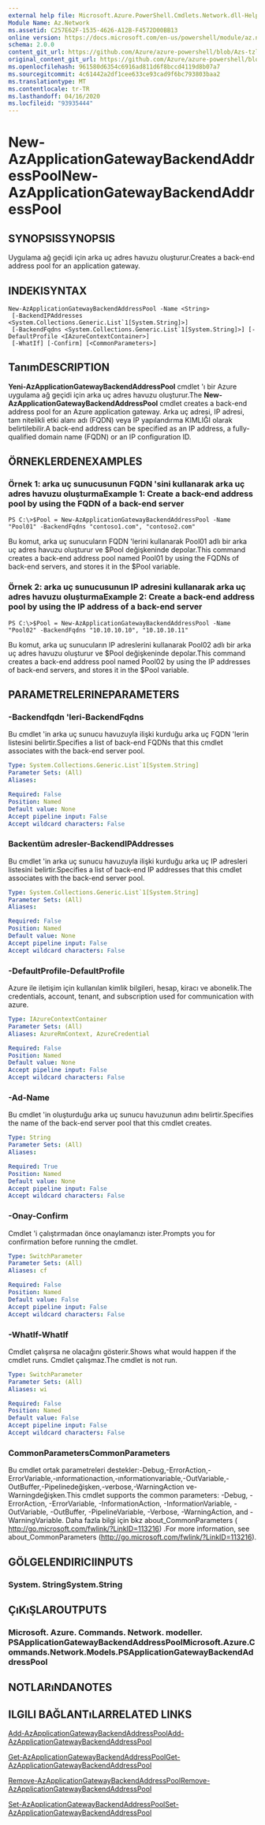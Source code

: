 ```yaml
---
external help file: Microsoft.Azure.PowerShell.Cmdlets.Network.dll-Help.xml
Module Name: Az.Network
ms.assetid: C257E62F-1535-4626-A12B-F4572D00BB13
online version: https://docs.microsoft.com/en-us/powershell/module/az.network/new-azapplicationgatewaybackendaddresspool
schema: 2.0.0
content_git_url: https://github.com/Azure/azure-powershell/blob/Azs-tzl/src/Network/Network/help/New-AzApplicationGatewayBackendAddressPool.md
original_content_git_url: https://github.com/Azure/azure-powershell/blob/Azs-tzl/src/Network/Network/help/New-AzApplicationGatewayBackendAddressPool.md
ms.openlocfilehash: 961580d6354c6916ad811d6f8bccd4119d8b07a7
ms.sourcegitcommit: 4c61442a2df1cee633ce93cad9f6bc793803baa2
ms.translationtype: MT
ms.contentlocale: tr-TR
ms.lasthandoff: 04/16/2020
ms.locfileid: "93935444"
---
```

# <span data-ttu-id="a5310-101">New-AzApplicationGatewayBackendAddressPool</span><span class="sxs-lookup"><span data-stu-id="a5310-101">New-AzApplicationGatewayBackendAddressPool</span></span>

## <span data-ttu-id="a5310-102">SYNOPSIS</span><span class="sxs-lookup"><span data-stu-id="a5310-102">SYNOPSIS</span></span>
<span data-ttu-id="a5310-103">Uygulama ağ geçidi için arka uç adres havuzu oluşturur.</span><span class="sxs-lookup"><span data-stu-id="a5310-103">Creates a back-end address pool for an application gateway.</span></span>

## <span data-ttu-id="a5310-104">INDEKI</span><span class="sxs-lookup"><span data-stu-id="a5310-104">SYNTAX</span></span>

```
New-AzApplicationGatewayBackendAddressPool -Name <String>
 [-BackendIPAddresses <System.Collections.Generic.List`1[System.String]>]
 [-BackendFqdns <System.Collections.Generic.List`1[System.String]>] [-DefaultProfile <IAzureContextContainer>]
 [-WhatIf] [-Confirm] [<CommonParameters>]
```

## <span data-ttu-id="a5310-105">Tanım</span><span class="sxs-lookup"><span data-stu-id="a5310-105">DESCRIPTION</span></span>
<span data-ttu-id="a5310-106">**Yeni-AzApplicationGatewayBackendAddressPool** cmdlet 'ı bir Azure uygulama ağ geçidi için arka uç adres havuzu oluşturur.</span><span class="sxs-lookup"><span data-stu-id="a5310-106">The **New-AzApplicationGatewayBackendAddressPool** cmdlet creates a back-end address pool for an Azure application gateway.</span></span>
<span data-ttu-id="a5310-107">Arka uç adresi, IP adresi, tam nitelikli etki alanı adı (FQDN) veya IP yapılandırma KIMLIĞI olarak belirtilebilir.</span><span class="sxs-lookup"><span data-stu-id="a5310-107">A back-end address can be specified as an IP address, a fully-qualified domain name (FQDN) or an IP configuration ID.</span></span>

## <span data-ttu-id="a5310-108">ÖRNEKLERDEN</span><span class="sxs-lookup"><span data-stu-id="a5310-108">EXAMPLES</span></span>

### <span data-ttu-id="a5310-109">Örnek 1: arka uç sunucusunun FQDN 'sini kullanarak arka uç adres havuzu oluşturma</span><span class="sxs-lookup"><span data-stu-id="a5310-109">Example 1: Create a back-end address pool by using the FQDN of a back-end server</span></span>
```
PS C:\>$Pool = New-AzApplicationGatewayBackendAddressPool -Name "Pool01" -BackendFqdns "contoso1.com", "contoso2.com"
```

<span data-ttu-id="a5310-110">Bu komut, arka uç sunucuların FQDN 'lerini kullanarak Pool01 adlı bir arka uç adres havuzu oluşturur ve $Pool değişkeninde depolar.</span><span class="sxs-lookup"><span data-stu-id="a5310-110">This command creates a back-end address pool named Pool01 by using the FQDNs of back-end servers, and stores it in the $Pool variable.</span></span>

### <span data-ttu-id="a5310-111">Örnek 2: arka uç sunucusunun IP adresini kullanarak arka uç adres havuzu oluşturma</span><span class="sxs-lookup"><span data-stu-id="a5310-111">Example 2: Create a back-end address pool by using the IP address of a back-end server</span></span>
```
PS C:\>$Pool = New-AzApplicationGatewayBackendAddressPool -Name "Pool02" -BackendFqdns "10.10.10.10", "10.10.10.11"
```

<span data-ttu-id="a5310-112">Bu komut, arka uç sunucuların IP adreslerini kullanarak Pool02 adlı bir arka uç adres havuzu oluşturur ve $Pool değişkeninde depolar.</span><span class="sxs-lookup"><span data-stu-id="a5310-112">This command creates a back-end address pool named Pool02 by using the IP addresses of back-end servers, and stores it in the $Pool variable.</span></span>

## <span data-ttu-id="a5310-113">PARAMETRELERINE</span><span class="sxs-lookup"><span data-stu-id="a5310-113">PARAMETERS</span></span>

### <span data-ttu-id="a5310-114">-Backendfqdn 'leri</span><span class="sxs-lookup"><span data-stu-id="a5310-114">-BackendFqdns</span></span>
<span data-ttu-id="a5310-115">Bu cmdlet 'in arka uç sunucu havuzuyla ilişki kurduğu arka uç FQDN 'lerin listesini belirtir.</span><span class="sxs-lookup"><span data-stu-id="a5310-115">Specifies a list of back-end FQDNs that this cmdlet associates with the back-end server pool.</span></span>

```yaml
Type: System.Collections.Generic.List`1[System.String]
Parameter Sets: (All)
Aliases: 

Required: False
Position: Named
Default value: None
Accept pipeline input: False
Accept wildcard characters: False
```

### <span data-ttu-id="a5310-116">Backentüm adresler</span><span class="sxs-lookup"><span data-stu-id="a5310-116">-BackendIPAddresses</span></span>
<span data-ttu-id="a5310-117">Bu cmdlet 'in arka uç sunucu havuzuyla ilişki kurduğu arka uç IP adresleri listesini belirtir.</span><span class="sxs-lookup"><span data-stu-id="a5310-117">Specifies a list of back-end IP addresses that this cmdlet associates with the back-end server pool.</span></span>

```yaml
Type: System.Collections.Generic.List`1[System.String]
Parameter Sets: (All)
Aliases: 

Required: False
Position: Named
Default value: None
Accept pipeline input: False
Accept wildcard characters: False
```

### <span data-ttu-id="a5310-118">-DefaultProfile</span><span class="sxs-lookup"><span data-stu-id="a5310-118">-DefaultProfile</span></span>
<span data-ttu-id="a5310-119">Azure ile iletişim için kullanılan kimlik bilgileri, hesap, kiracı ve abonelik.</span><span class="sxs-lookup"><span data-stu-id="a5310-119">The credentials, account, tenant, and subscription used for communication with azure.</span></span>

```yaml
Type: IAzureContextContainer
Parameter Sets: (All)
Aliases: AzureRmContext, AzureCredential

Required: False
Position: Named
Default value: None
Accept pipeline input: False
Accept wildcard characters: False
```

### <span data-ttu-id="a5310-120">-Ad</span><span class="sxs-lookup"><span data-stu-id="a5310-120">-Name</span></span>
<span data-ttu-id="a5310-121">Bu cmdlet 'in oluşturduğu arka uç sunucu havuzunun adını belirtir.</span><span class="sxs-lookup"><span data-stu-id="a5310-121">Specifies the name of the back-end server pool that this cmdlet creates.</span></span>

```yaml
Type: String
Parameter Sets: (All)
Aliases: 

Required: True
Position: Named
Default value: None
Accept pipeline input: False
Accept wildcard characters: False
```

### <span data-ttu-id="a5310-122">-Onay</span><span class="sxs-lookup"><span data-stu-id="a5310-122">-Confirm</span></span>
<span data-ttu-id="a5310-123">Cmdlet 'i çalıştırmadan önce onaylamanızı ister.</span><span class="sxs-lookup"><span data-stu-id="a5310-123">Prompts you for confirmation before running the cmdlet.</span></span>

```yaml
Type: SwitchParameter
Parameter Sets: (All)
Aliases: cf

Required: False
Position: Named
Default value: False
Accept pipeline input: False
Accept wildcard characters: False
```

### <span data-ttu-id="a5310-124">-WhatIf</span><span class="sxs-lookup"><span data-stu-id="a5310-124">-WhatIf</span></span>
<span data-ttu-id="a5310-125">Cmdlet çalışırsa ne olacağını gösterir.</span><span class="sxs-lookup"><span data-stu-id="a5310-125">Shows what would happen if the cmdlet runs.</span></span>
<span data-ttu-id="a5310-126">Cmdlet çalışmaz.</span><span class="sxs-lookup"><span data-stu-id="a5310-126">The cmdlet is not run.</span></span>

```yaml
Type: SwitchParameter
Parameter Sets: (All)
Aliases: wi

Required: False
Position: Named
Default value: False
Accept pipeline input: False
Accept wildcard characters: False
```

### <span data-ttu-id="a5310-127">CommonParameters</span><span class="sxs-lookup"><span data-stu-id="a5310-127">CommonParameters</span></span>
<span data-ttu-id="a5310-128">Bu cmdlet ortak parametreleri destekler:-Debug,-ErrorAction,-ErrorVariable,-ınformationaction,-ınformationvariable,-OutVariable,-OutBuffer,-Pipelinedeğişken,-verbose,-WarningAction ve-Warningdeğişken.</span><span class="sxs-lookup"><span data-stu-id="a5310-128">This cmdlet supports the common parameters: -Debug, -ErrorAction, -ErrorVariable, -InformationAction, -InformationVariable, -OutVariable, -OutBuffer, -PipelineVariable, -Verbose, -WarningAction, and -WarningVariable.</span></span> <span data-ttu-id="a5310-129">Daha fazla bilgi için bkz about_CommonParameters ( http://go.microsoft.com/fwlink/?LinkID=113216) .</span><span class="sxs-lookup"><span data-stu-id="a5310-129">For more information, see about_CommonParameters (http://go.microsoft.com/fwlink/?LinkID=113216).</span></span>

## <span data-ttu-id="a5310-130">GÖLGELENDIRICI</span><span class="sxs-lookup"><span data-stu-id="a5310-130">INPUTS</span></span>

### <span data-ttu-id="a5310-131">System. String</span><span class="sxs-lookup"><span data-stu-id="a5310-131">System.String</span></span>

## <span data-ttu-id="a5310-132">ÇıKıŞLAR</span><span class="sxs-lookup"><span data-stu-id="a5310-132">OUTPUTS</span></span>

### <span data-ttu-id="a5310-133">Microsoft. Azure. Commands. Network. modeller. PSApplicationGatewayBackendAddressPool</span><span class="sxs-lookup"><span data-stu-id="a5310-133">Microsoft.Azure.Commands.Network.Models.PSApplicationGatewayBackendAddressPool</span></span>

## <span data-ttu-id="a5310-134">NOTLARıNDA</span><span class="sxs-lookup"><span data-stu-id="a5310-134">NOTES</span></span>

## <span data-ttu-id="a5310-135">ILGILI BAĞLANTıLAR</span><span class="sxs-lookup"><span data-stu-id="a5310-135">RELATED LINKS</span></span>

[<span data-ttu-id="a5310-136">Add-AzApplicationGatewayBackendAddressPool</span><span class="sxs-lookup"><span data-stu-id="a5310-136">Add-AzApplicationGatewayBackendAddressPool</span></span>](./Add-AzApplicationGatewayBackendAddressPool.md)

[<span data-ttu-id="a5310-137">Get-AzApplicationGatewayBackendAddressPool</span><span class="sxs-lookup"><span data-stu-id="a5310-137">Get-AzApplicationGatewayBackendAddressPool</span></span>](./Get-AzApplicationGatewayBackendAddressPool.md)

[<span data-ttu-id="a5310-138">Remove-AzApplicationGatewayBackendAddressPool</span><span class="sxs-lookup"><span data-stu-id="a5310-138">Remove-AzApplicationGatewayBackendAddressPool</span></span>](./Remove-AzApplicationGatewayBackendAddressPool.md)

[<span data-ttu-id="a5310-139">Set-AzApplicationGatewayBackendAddressPool</span><span class="sxs-lookup"><span data-stu-id="a5310-139">Set-AzApplicationGatewayBackendAddressPool</span></span>](./Set-AzApplicationGatewayBackendAddressPool.md)


